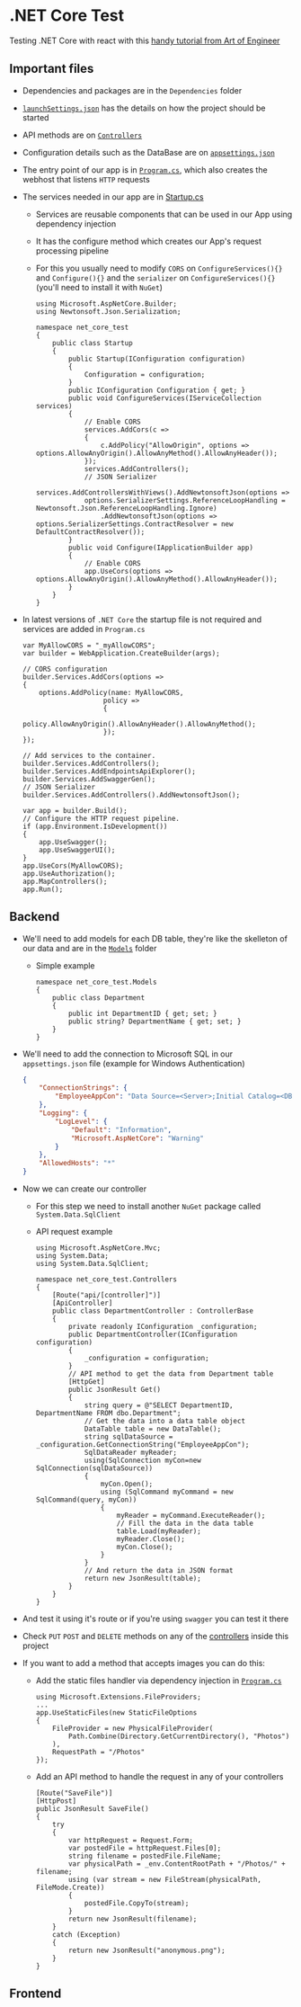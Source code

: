 # .NET Core Test

Testing .NET Core with react with this [handy tutorial from Art of Engineer](https://youtu.be/ON-Z1iD6Y-c)

## Important files

-   Dependencies and packages are in the `Dependencies` folder
-   [`launchSettings.json`](./Properties/launchSettings.json) has the details on how the project should be started
-   API methods are on [`Controllers`](./Controllers/)
-   Configuration details such as the DataBase are on [`appsettings.json`](./appsettings.json)
-   The entry point of our app is in [`Program.cs`](./Program.cs), which also creates the webhost that listens `HTTP` requests
-   The services needed in our app are in [Startup.cs](./Startup.cs)

    -   Services are reusable components that can be used in our App using dependency injection
    -   It has the configure method which creates our App's request processing pipeline
    -   For this you usually need to modify `CORS` on `ConfigureServices(){}` and `Configure(){}` and the `serializer` on `ConfigureServices(){}` (you'll need to install it with `NuGet`)

        ```CSHARP
        using Microsoft.AspNetCore.Builder;
        using Newtonsoft.Json.Serialization;

        namespace net_core_test
        {
            public class Startup
            {
                public Startup(IConfiguration configuration)
                {
                    Configuration = configuration;
                }
                public IConfiguration Configuration { get; }
                public void ConfigureServices(IServiceCollection services)
                {
                    // Enable CORS
                    services.AddCors(c =>
                    {
                        c.AddPolicy("AllowOrigin", options => options.AllowAnyOrigin().AllowAnyMethod().AllowAnyHeader());
                    });
                    services.AddControllers();
                    // JSON Serializer
                    services.AddControllersWithViews().AddNewtonsoftJson(options =>
                    options.SerializerSettings.ReferenceLoopHandling = Newtonsoft.Json.ReferenceLoopHandling.Ignore)
                        .AddNewtonsoftJson(options => options.SerializerSettings.ContractResolver = new DefaultContractResolver());
                }
                public void Configure(IApplicationBuilder app)
                {
                    // Enable CORS
                    app.UseCors(options => options.AllowAnyOrigin().AllowAnyMethod().AllowAnyHeader());
                }
            }
        }
        ```

-   In latest versions of `.NET Core` the startup file is not required and services are added in `Program.cs`

    ```CSHARP
    var MyAllowCORS = "_myAllowCORS";
    var builder = WebApplication.CreateBuilder(args);

    // CORS configuration
    builder.Services.AddCors(options =>
    {
        options.AddPolicy(name: MyAllowCORS,
                        policy =>
                        {
                            policy.AllowAnyOrigin().AllowAnyHeader().AllowAnyMethod();
                        });
    });

    // Add services to the container.
    builder.Services.AddControllers();
    builder.Services.AddEndpointsApiExplorer();
    builder.Services.AddSwaggerGen();
    // JSON Serializer
    builder.Services.AddControllers().AddNewtonsoftJson();

    var app = builder.Build();
    // Configure the HTTP request pipeline.
    if (app.Environment.IsDevelopment())
    {
        app.UseSwagger();
        app.UseSwaggerUI();
    }
    app.UseCors(MyAllowCORS);
    app.UseAuthorization();
    app.MapControllers();
    app.Run();
    ```

## Backend

-   We'll need to add models for each DB table, they're like the skelleton of our data and are in the [`Models`](./Models/) folder
    -   Simple example
        ```CSHARP
        namespace net_core_test.Models
        {
            public class Department
            {
                public int DepartmentID { get; set; }
                public string? DepartmentName { get; set; }
            }
        }
        ```
-   We'll need to add the connection to Microsoft SQL in our `appsettings.json` file (example for Windows Authentication)

    ```JSON
    {
        "ConnectionStrings": {
            "EmployeeAppCon": "Data Source=<Server>;Initial Catalog=<DB Name>;Integrated Security=true"
        },
        "Logging": {
            "LogLevel": {
                "Default": "Information",
                "Microsoft.AspNetCore": "Warning"
            }
        },
        "AllowedHosts": "*"
    }
    ```

-   Now we can create our controller

    -   For this step we need to install another `NuGet` package called `System.Data.SqlClient`

    -   API request example

        ```CSHARP
        using Microsoft.AspNetCore.Mvc;
        using System.Data;
        using System.Data.SqlClient;

        namespace net_core_test.Controllers
        {
            [Route("api/[controller]")]
            [ApiController]
            public class DepartmentController : ControllerBase
            {
                private readonly IConfiguration _configuration;
                public DepartmentController(IConfiguration configuration)
                {
                    _configuration = configuration;
                }
                // API method to get the data from Department table
                [HttpGet]
                public JsonResult Get()
                {
                    string query = @"SELECT DepartmentID, DepartmentName FROM dbo.Department";
                    // Get the data into a data table object
                    DataTable table = new DataTable();
                    string sqlDataSource = _configuration.GetConnectionString("EmployeeAppCon");
                    SqlDataReader myReader;
                    using(SqlConnection myCon=new SqlConnection(sqlDataSource))
                    {
                        myCon.Open();
                        using (SqlCommand myCommand = new SqlCommand(query, myCon))
                        {
                            myReader = myCommand.ExecuteReader();
                            // Fill the data in the data table
                            table.Load(myReader);
                            myReader.Close();
                            myCon.Close();
                        }
                    }
                    // And return the data in JSON format
                    return new JsonResult(table);
                }
            }
        }
        ```

-   And test it using it's route or if you're using `swagger` you can test it there
-   Check `PUT` `POST` and `DELETE` methods on any of the [controllers](./Controllers/) inside this project
-   If you want to add a method that accepts images you can do this:

    -   Add the static files handler via dependency injection in [`Program.cs`](./Program.cs)

        ```CSHARP
        using Microsoft.Extensions.FileProviders;
        ...
        app.UseStaticFiles(new StaticFileOptions
        {
            FileProvider = new PhysicalFileProvider(
                Path.Combine(Directory.GetCurrentDirectory(), "Photos")
            ),
            RequestPath = "/Photos"
        });
        ```

    -   Add an API method to handle the request in any of your controllers
        ```CSHARP
        [Route("SaveFile")]
        [HttpPost]
        public JsonResult SaveFile()
        {
            try
            {
                var httpRequest = Request.Form;
                var postedFile = httpRequest.Files[0];
                string filename = postedFile.FileName;
                var physicalPath = _env.ContentRootPath + "/Photos/" + filename;
                using (var stream = new FileStream(physicalPath, FileMode.Create))
                {
                    postedFile.CopyTo(stream);
                }
                return new JsonResult(filename);
            }
            catch (Exception)
            {
                return new JsonResult("anonymous.png");
            }
        }
        ```

## Frontend
